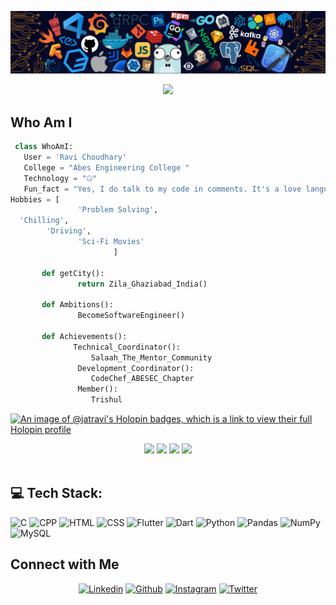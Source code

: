 ![Github Banner](banner.png)

<p align="center">
  <img src="https://readme-typing-svg.herokuapp.com?color=0d8eceF&size=30&center=true&vCenter=true&width=550&height=70&lines=Hey+There,+I'm+Ravi+Choudhary;I+Love+Programming;An+Open+Source+Enthusiast;Front+End+Web+Developer;Loves+To+Build+Projects;A+Problem+Solver;">
</p>


  ## Who Am I
 ```python
  class WhoAmI:
    User = 'Ravi Choudhary'
    College = "Abes Engineering College "
    Technology = "🤐"
    Fun_fact = "Yes, I do talk to my code in comments. It's a love language!"
Hobbies = [
                'Problem Solving',
   'Chilling',
         'Driving',
                'Sci-Fi Movies'
                        ]

        def getCity():
                return Zila_Ghaziabad_India()

        def Ambitions():
                BecomeSoftwareEngineer()

        def Achievements():
               Technical_Coordinator():
                   Salaah_The_Mentor_Community
                Development_Coordinator():
                   CodeChef_ABESEC_Chapter
                Member():
                   Trishul

 ```
[![An image of @jatravi's Holopin badges, which is a link to view their full Holopin profile](https://holopin.me/jatravi)](https://holopin.io/@jatravi)

<div align="center">

![](https://github-profile-summary-cards.vercel.app/api/cards/profile-details?username=jatravi&theme=default)
![](http://github-profile-summary-cards.vercel.app/api/cards/most-commit-language?username=jatravi&theme=vue)
![](http://github-profile-summary-cards.vercel.app/api/cards/stats?username=jatravi&theme=nord_bright&)
![](https://github-readme-streak-stats.herokuapp.com/?user=jatravi&theme=vue&hide_border=true)	
 <br/>
</div> 

## 💻 Tech Stack:
![C](https://img.shields.io/badge/-C-00599C?style=for-the-badge&logo=c) ![CPP](https://img.shields.io/badge/-C++-00599C?style=for-the-badge&logo=c) ![HTML](https://img.shields.io/badge/-HTML-E34F26?style=for-the-badge&logo=html5&logoColor=white) ![CSS](https://img.shields.io/badge/-CSS-1572B6?style=for-the-badge&logo=css3) ![Flutter](https://img.shields.io/badge/-Flutter-00599C?style=for-the-badge&logo=flutter) ![Dart](https://img.shields.io/badge/-Dart-00599C?style=for-the-badge&logo=dart) ![Python](https://img.shields.io/badge/python-3670A0?style=for-the-badge&logo=python&logoColor=ffdd54) ![Pandas](https://img.shields.io/badge/pandas-%23150458.svg?style=for-the-badge&logo=pandas&logoColor=white) ![NumPy](https://img.shields.io/badge/numpy-%23013243.svg?style=for-the-badge&logo=numpy&logoColor=white) ![MySQL](https://img.shields.io/badge/mysql-%2300000f.svg?style=for-the-badge&logo=mysql&logoColor=white) 

## Connect with Me

<p align="center">
  <a href="https://www.linkedin.com/in/ravi-choudhary-3a8864295?utm_source=share&utm_campaign=share_via&utm_content=profile&utm_medium=android_app"><img alt="Linkedin" title="Ravi Choudhary Linkedin" src="https://img.shields.io/badge/LinkedIn-0077B5?style=for-the-badge&logo=linkedin&logoColor=white"></a>
  <a href="https://github.com/jatravi"><img alt="Github" title="Ravi Choudhary Github" src="https://img.shields.io/badge/GitHub-100000?style=for-the-badge&logo=github&logoColor=white"></a>
 <a href="https://www.instagram.com/_ravi_choudharyy/"><img alt="Instagram" title="Ravi Choudhary Instagram" src="https://img.shields.io/badge/Instagram-E4405F?style=for-the-badge&logo=instagram&logoColor=white"></a>
<a href="https://x.com/_jaat_ravi"><img alt="Twitter" title="Ravi Choudhary Twitter" src="https://img.shields.io/badge/Twitter-1DA1F2?style=for-the-badge&logo=x&logoColor=white"></a>

</p>
